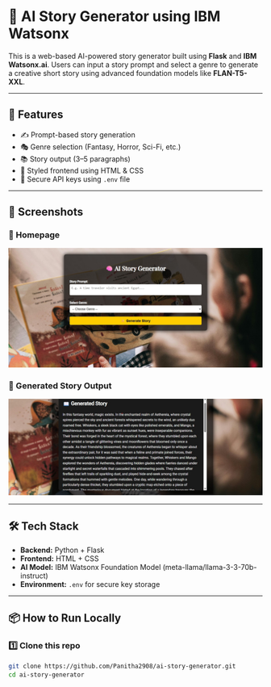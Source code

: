 # 🧠 AI Story Generator using IBM Watsonx

This is a web-based AI-powered story generator built using **Flask** and **IBM Watsonx.ai**. Users can input a story prompt and select a genre to generate a creative short story using advanced foundation models like **FLAN-T5-XXL**.

---

## 🚀 Features

- ✍️ Prompt-based story generation
- 🎭 Genre selection (Fantasy, Horror, Sci-Fi, etc.)
- 📚 Story output (3–5 paragraphs)
- 🎨 Styled frontend using HTML & CSS
- 🔐 Secure API keys using `.env` file

---

## 📸 Screenshots

### 🔹 Homepage
![Homepage](static/screenshot1.jpg)

### 🔹 Generated Story Output
![Story Output](static/screenshot2.jpg)

---

## 🛠️ Tech Stack

- **Backend:** Python + Flask
- **Frontend:** HTML + CSS
- **AI Model:** IBM Watsonx Foundation Model (meta-llama/llama-3-3-70b-instruct)
- **Environment:** `.env` for secure key storage

---

## 📦 How to Run Locally

### 1️⃣ Clone this repo

```bash
git clone https://github.com/Panitha2908/ai-story-generator.git
cd ai-story-generator
